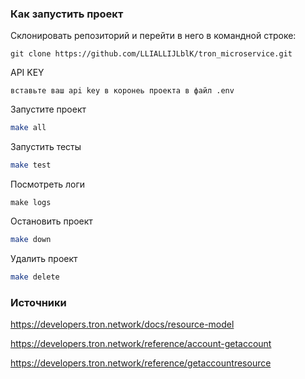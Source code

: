 ### Как запустить проект

Склонировать репозиторий и перейти в него в командной строке:
```
git clone https://github.com/LLIALLIJLblK/tron_microservice.git
```
API KEY
```
вставьте ваш api key в коронеь проекта в файл .env
```
Запустите проект
```bash
make all
```

Запустить тесты
```bash
make test
```
Посмотреть логи
```
make logs
```
Остановить проект
```bash
make down
```

Удалить проект
```bash
make delete
```
### Источники

https://developers.tron.network/docs/resource-model

https://developers.tron.network/reference/account-getaccount

https://developers.tron.network/reference/getaccountresource


